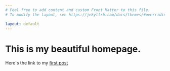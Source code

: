 ```yaml
---
# Feel free to add content and custom Front Matter to this file.
# To modify the layout, see https://jekyllrb.com/docs/themes/#overriding-theme-defaults

layout: default
---
```

# This is my beautiful homepage.

Here's the link to my [first post](./2024/09/29/FIRST-POST.html)
